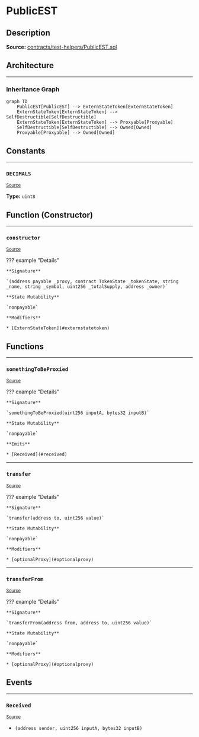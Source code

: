 # PublicEST

## Description


**Source:** [contracts/test-helpers/PublicEST.sol](https://github.com/Synthetixio/synthetix/tree/develop/contracts/test-helpers/PublicEST.sol)

## Architecture


---
### Inheritance Graph

```mermaid
graph TD
    PublicEST[PublicEST] --> ExternStateToken[ExternStateToken]
    ExternStateToken[ExternStateToken] --> SelfDestructible[SelfDestructible]
    ExternStateToken[ExternStateToken] --> Proxyable[Proxyable]
    SelfDestructible[SelfDestructible] --> Owned[Owned]
    Proxyable[Proxyable] --> Owned[Owned]
```

## Constants


---
### `DECIMALS`

<sub>[Source](https://github.com/Synthetixio/synthetix/tree/develop/contracts/test-helpers/PublicEST.sol#L7)</sub>





**Type:** `uint8`

## Function (Constructor)


---
### `constructor`

<sub>[Source](https://github.com/Synthetixio/synthetix/tree/develop/contracts/test-helpers/PublicEST.sol#L9)</sub>



??? example "Details"

    **Signature**

    `(address payable _proxy, contract TokenState _tokenState, string _name, string _symbol, uint256 _totalSupply, address _owner)`

    **State Mutability**

    `nonpayable`

    **Modifiers**

    * [ExternStateToken](#externstatetoken)

## Functions


---
### `somethingToBeProxied`

<sub>[Source](https://github.com/Synthetixio/synthetix/tree/develop/contracts/test-helpers/PublicEST.sol#L33)</sub>



??? example "Details"

    **Signature**

    `somethingToBeProxied(uint256 inputA, bytes32 inputB)`

    **State Mutability**

    `nonpayable`

    **Emits**

    * [Received](#received)


---
### `transfer`

<sub>[Source](https://github.com/Synthetixio/synthetix/tree/develop/contracts/test-helpers/PublicEST.sol#L18)</sub>



??? example "Details"

    **Signature**

    `transfer(address to, uint256 value)`

    **State Mutability**

    `nonpayable`

    **Modifiers**

    * [optionalProxy](#optionalproxy)


---
### `transferFrom`

<sub>[Source](https://github.com/Synthetixio/synthetix/tree/develop/contracts/test-helpers/PublicEST.sol#L22)</sub>



??? example "Details"

    **Signature**

    `transferFrom(address from, address to, uint256 value)`

    **State Mutability**

    `nonpayable`

    **Modifiers**

    * [optionalProxy](#optionalproxy)

## Events


---
### `Received`

<sub>[Source](https://github.com/Synthetixio/synthetix/tree/develop/contracts/test-helpers/PublicEST.sol#L31)</sub>



- `(address sender, uint256 inputA, bytes32 inputB)`

